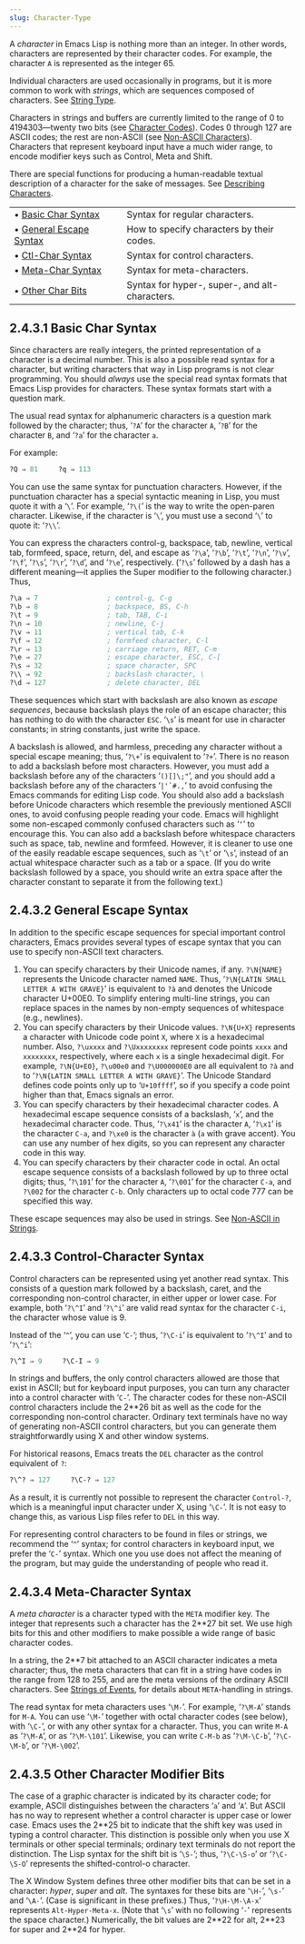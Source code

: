 ```yaml
---
slug: Character-Type
---
```


A *character* in Emacs Lisp is nothing more than an integer. In other words, characters are represented by their character codes. For example, the character `A` is represented as the integer 65<!-- /@w -->.

Individual characters are used occasionally in programs, but it is more common to work with *strings*, which are sequences composed of characters. See [String Type](String-Type).

Characters in strings and buffers are currently limited to the range of 0 to 4194303—twenty two bits (see [Character Codes](Character-Codes)). Codes 0 through 127 are ASCII codes; the rest are non-ASCII (see [Non-ASCII Characters](Non_002dASCII-Characters)). Characters that represent keyboard input have a much wider range, to encode modifier keys such as Control, Meta and Shift.

There are special functions for producing a human-readable textual description of a character for the sake of messages. See [Describing Characters](Describing-Characters).

|                                                  |    |                                                |
| :----------------------------------------------- | -- | :--------------------------------------------- |
| • [Basic Char Syntax](Basic-Char-Syntax)         |    | Syntax for regular characters.                 |
| • [General Escape Syntax](General-Escape-Syntax) |    | How to specify characters by their codes.      |
| • [Ctl-Char Syntax](Ctl_002dChar-Syntax)         |    | Syntax for control characters.                 |
| • [Meta-Char Syntax](Meta_002dChar-Syntax)       |    | Syntax for meta-characters.                    |
| • [Other Char Bits](Other-Char-Bits)             |    | Syntax for hyper-, super-, and alt-characters. |
## 2.4.3.1 Basic Char Syntax

Since characters are really integers, the printed representation of a character is a decimal number. This is also a possible read syntax for a character, but writing characters that way in Lisp programs is not clear programming. You should *always* use the special read syntax formats that Emacs Lisp provides for characters. These syntax formats start with a question mark.

The usual read syntax for alphanumeric characters is a question mark followed by the character; thus, ‘`?A`’ for the character `A`, ‘`?B`’ for the character `B`, and ‘`?a`’ for the character `a`.

For example:

```lisp
?Q ⇒ 81     ?q ⇒ 113
```

You can use the same syntax for punctuation characters. However, if the punctuation character has a special syntactic meaning in Lisp, you must quote it with a ‘`\`’. For example, ‘`?\(`’ is the way to write the open-paren character. Likewise, if the character is ‘`\`’, you must use a second ‘`\`’ to quote it: ‘`?\\`’.

You can express the characters control-g, backspace, tab, newline, vertical tab, formfeed, space, return, del, and escape as ‘`?\a`’, ‘`?\b`’, ‘`?\t`’, ‘`?\n`’, ‘`?\v`’, ‘`?\f`’, ‘`?\s`’, ‘`?\r`’, ‘`?\d`’, and ‘`?\e`’, respectively. (‘`?\s`’ followed by a dash has a different meaning—it applies the Super modifier to the following character.) Thus,

```lisp
?\a ⇒ 7                 ; control-g, C-g
?\b ⇒ 8                 ; backspace, BS, C-h
?\t ⇒ 9                 ; tab, TAB, C-i
?\n ⇒ 10                ; newline, C-j
?\v ⇒ 11                ; vertical tab, C-k
?\f ⇒ 12                ; formfeed character, C-l
?\r ⇒ 13                ; carriage return, RET, C-m
?\e ⇒ 27                ; escape character, ESC, C-[
?\s ⇒ 32                ; space character, SPC
?\\ ⇒ 92                ; backslash character, \
?\d ⇒ 127               ; delete character, DEL
```

These sequences which start with backslash are also known as *escape sequences*, because backslash plays the role of an escape character; this has nothing to do with the character `ESC`. ‘`\s`’ is meant for use in character constants; in string constants, just write the space.

A backslash is allowed, and harmless, preceding any character without a special escape meaning; thus, ‘`?\+`’ is equivalent to ‘`?+`’. There is no reason to add a backslash before most characters. However, you must add a backslash before any of the characters ‘`()[]\;"`’, and you should add a backslash before any of the characters ‘``|'`#.,``’ to avoid confusing the Emacs commands for editing Lisp code. You should also add a backslash before Unicode characters which resemble the previously mentioned ASCII ones, to avoid confusing people reading your code. Emacs will highlight some non-escaped commonly confused characters such as ‘`‘`’ to encourage this. You can also add a backslash before whitespace characters such as space, tab, newline and formfeed. However, it is cleaner to use one of the easily readable escape sequences, such as ‘`\t`’ or ‘`\s`’, instead of an actual whitespace character such as a tab or a space. (If you do write backslash followed by a space, you should write an extra space after the character constant to separate it from the following text.)
## 2.4.3.2 General Escape Syntax

In addition to the specific escape sequences for special important control characters, Emacs provides several types of escape syntax that you can use to specify non-ASCII text characters.

1.  You can specify characters by their Unicode names, if any. `?\N{NAME}` represents the Unicode character named `NAME`. Thus, ‘`?\N{LATIN SMALL LETTER A WITH GRAVE}`’ is equivalent to `?à` and denotes the Unicode character U+00E0. To simplify entering multi-line strings, you can replace spaces in the names by non-empty sequences of whitespace (e.g., newlines).
2.  You can specify characters by their Unicode values. `?\N{U+X}` represents a character with Unicode code point `X`, where `X` is a hexadecimal number. Also, `?\uxxxx` and `?\Uxxxxxxxx` represent code points `xxxx` and `xxxxxxxx`, respectively, where each `x` is a single hexadecimal digit. For example, `?\N{U+E0}`, `?\u00e0` and `?\U000000E0` are all equivalent to `?à` and to ‘`?\N{LATIN SMALL LETTER A WITH GRAVE}`’. The Unicode Standard defines code points only up to ‘`U+10ffff`’, so if you specify a code point higher than that, Emacs signals an error.
3.  You can specify characters by their hexadecimal character codes. A hexadecimal escape sequence consists of a backslash, ‘`x`’, and the hexadecimal character code. Thus, ‘`?\x41`’ is the character `A`, ‘`?\x1`’ is the character `C-a`, and `?\xe0` is the character `à` (`a` with grave accent). You can use any number of hex digits, so you can represent any character code in this way.
4.  You can specify characters by their character code in octal. An octal escape sequence consists of a backslash followed by up to three octal digits; thus, ‘`?\101`’ for the character `A`, ‘`?\001`’ for the character `C-a`, and `?\002` for the character `C-b`. Only characters up to octal code 777 can be specified this way.

These escape sequences may also be used in strings. See [Non-ASCII in Strings](Non_002dASCII-in-Strings).
## 2.4.3.3 Control-Character Syntax

Control characters can be represented using yet another read syntax. This consists of a question mark followed by a backslash, caret, and the corresponding non-control character, in either upper or lower case. For example, both ‘`?\^I`’ and ‘`?\^i`’ are valid read syntax for the character `C-i`, the character whose value is 9.

Instead of the ‘`^`’, you can use ‘`C-`’; thus, ‘`?\C-i`’ is equivalent to ‘`?\^I`’ and to ‘`?\^i`’:

```lisp
?\^I ⇒ 9     ?\C-I ⇒ 9
```

In strings and buffers, the only control characters allowed are those that exist in ASCII; but for keyboard input purposes, you can turn any character into a control character with ‘`C-`’. The character codes for these non-ASCII control characters include the 2\*\*26 bit as well as the code for the corresponding non-control character. Ordinary text terminals have no way of generating non-ASCII control characters, but you can generate them straightforwardly using X and other window systems.

For historical reasons, Emacs treats the `DEL` character as the control equivalent of `?`:

```lisp
?\^? ⇒ 127     ?\C-? ⇒ 127
```

As a result, it is currently not possible to represent the character `Control-?`, which is a meaningful input character under X, using ‘`\C-`’. It is not easy to change this, as various Lisp files refer to `DEL` in this way.

For representing control characters to be found in files or strings, we recommend the ‘`^`’ syntax; for control characters in keyboard input, we prefer the ‘`C-`’ syntax. Which one you use does not affect the meaning of the program, but may guide the understanding of people who read it.
## 2.4.3.4 Meta-Character Syntax

A *meta character* is a character typed with the `META` modifier key. The integer that represents such a character has the 2\*\*27 bit set. We use high bits for this and other modifiers to make possible a wide range of basic character codes.

In a string, the 2\*\*7 bit attached to an ASCII character indicates a meta character; thus, the meta characters that can fit in a string have codes in the range from 128 to 255, and are the meta versions of the ordinary ASCII characters. See [Strings of Events](Strings-of-Events), for details about `META`-handling in strings.

The read syntax for meta characters uses ‘`\M-`’. For example, ‘`?\M-A`’ stands for `M-A`. You can use ‘`\M-`’ together with octal character codes (see below), with ‘`\C-`’, or with any other syntax for a character. Thus, you can write `M-A` as ‘`?\M-A`’, or as ‘`?\M-\101`’. Likewise, you can write `C-M-b` as ‘`?\M-\C-b`’, ‘`?\C-\M-b`’, or ‘`?\M-\002`’.
## 2.4.3.5 Other Character Modifier Bits

The case of a graphic character is indicated by its character code; for example, ASCII distinguishes between the characters ‘`a`’ and ‘`A`’. But ASCII has no way to represent whether a control character is upper case or lower case. Emacs uses the 2\*\*25 bit to indicate that the shift key was used in typing a control character. This distinction is possible only when you use X terminals or other special terminals; ordinary text terminals do not report the distinction. The Lisp syntax for the shift bit is ‘`\S-`’; thus, ‘`?\C-\S-o`’ or ‘`?\C-\S-O`’ represents the shifted-control-o character.

The X Window System defines three other modifier bits that can be set in a character: *hyper*, *super* and *alt*. The syntaxes for these bits are ‘`\H-`’, ‘`\s-`’ and ‘`\A-`’. (Case is significant in these prefixes.) Thus, ‘`?\H-\M-\A-x`’ represents `Alt-Hyper-Meta-x`. (Note that ‘`\s`’ with no following ‘`-`’ represents the space character.) Numerically, the bit values are 2\*\*22 for alt, 2\*\*23 for super and 2\*\*24 for hyper.
